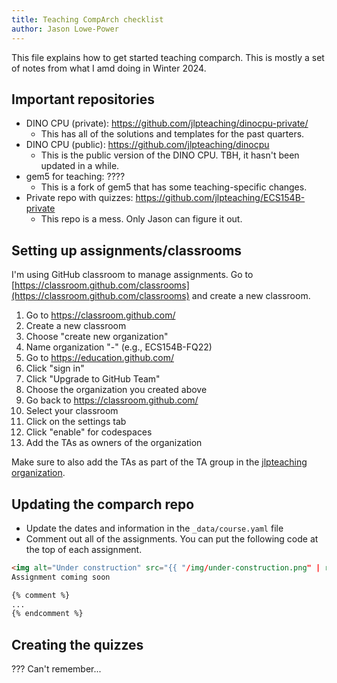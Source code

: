 ```yaml
---
title: Teaching CompArch checklist
author: Jason Lowe-Power
---
```


This file explains how to get started teaching comparch.
This is mostly a set of notes from what I amd doing in Winter 2024.

## Important repositories

- DINO CPU (private): https://github.com/jlpteaching/dinocpu-private/
  - This has all of the solutions and templates for the past quarters.
- DINO CPU (public): https://github.com/jlpteaching/dinocpu
  - This is the public version of the DINO CPU. TBH, it hasn't been updated in a while.
- gem5 for teaching: ????
  - This is a fork of gem5 that has some teaching-specific changes.
- Private repo with quizzes: https://github.com/jlpteaching/ECS154B-private
  - This repo is a mess. Only Jason can figure it out.

## Setting up assignments/classrooms

I'm using GitHub classroom to manage assignments.
Go to [https://classroom.github.com/classrooms](https://classroom.github.com/classrooms) and create a new classroom.

1. Go to https://classroom.github.com/
2. Create a new classroom
3. Choose "create new organization"
4. Name organization "<CLASS>-<QUARTER>" (e.g., ECS154B-FQ22)
5. Go to https://education.github.com/
6. Click "sign in"
7. Click "Upgrade to GitHub Team"
8. Choose the organization you created above
9. Go back to https://classroom.github.com/
10. Select your classroom
11. Click on the settings tab
12. Click "enable" for codespaces
13. Add the TAs as owners of the organization

Make sure to also add the TAs as part of the TA group in the [jlpteaching organization](https://github.com/jlpteaching/).

## Updating the comparch repo

- Update the dates and information in the `_data/course.yaml` file
- Comment out all of the assignments. You can put the following code at the top of each assignment.

```markdown
<img alt="Under construction" src="{{ "/img/under-construction.png" | relative_url }}">
Assignment coming soon

{% comment %}
...
{% endcomment %}
```

## Creating the quizzes

??? Can't remember...